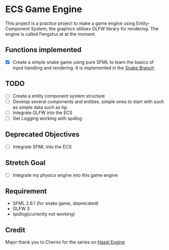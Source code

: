 # ECS Game Engine

This project is a practice project to make a game engine using Entity-Component System, the graphics utilises GLFW library for rendering. The engine is called Fengshui at at the moment.

## Functions implemented
- [X] Create a simple snake game using pure SFML to learn the basics of input handling and rendering. It is implemented in the [Snake Branch](https://github.com/Copper76/GameEngine/tree/Snake)

## TODO
- [ ] Create a entity component system structure
- [ ] Develop several components and entities, simple ones to start with such as simple data such as hp.
- [ ] Integrate GLFW into the ECS
- [ ] Get Logging working with spdlog

## Deprecated Objectives
- [ ] Integrate SFML into the ECS

## Stretch Goal
- [ ] Integrate my physics engine into this game engine

## Requirement
- SFML 2.6.1 (for snake game, deprecated)
- GLFW 3
- spdlog(currently not working)

## Credit
Major thank you to Cherno for the series on [Hazel Engine](https://github.com/TheCherno/Hazel)
